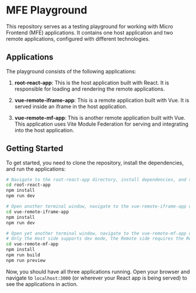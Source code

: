 # MFE Playground

This repository serves as a testing playground for working with Micro Frontend (MFE) applications. It contains one host application and two remote applications, configured with different technologies.

## Applications

The playground consists of the following applications:

1. **root-react-app**: This is the host application built with React. It is responsible for loading and rendering the remote applications.

2. **vue-remote-iframe-app**: This is a remote application built with Vue. It is served inside an iframe in the host application.

3. **vue-remote-mf-app**: This is another remote application built with Vue. This application uses Vite Module Federation for serving and integrating into the host application.

## Getting Started

To get started, you need to clone the repository, install the dependencies, and run the applications:

```bash
# Navigate to the root-react-app directory, install dependencies, and start the application
cd root-react-app
npm install
npm run dev

# Open another terminal window, navigate to the vue-remote-iframe-app directory, install dependencies, and start the application
cd vue-remote-iframe-app
npm install
npm run dev

# Open yet another terminal window, navigate to the vue-remote-mf-app directory, install dependencies, and start the application
# Only the Host side supports dev mode, the Remote side requires the RemoteEntry.js package to be generated using vite build. This is because Vite Dev mode is Bundleless and you can use vite build --watch to achieve a hot update effect. Read more here: https://github.com/originjs/vite-plugin-federation#vite-dev-mode
cd vue-remote-mf-app
npm install
npm run build
npm run preview
```

Now, you should have all three applications running. Open your browser and navigate to `localhost:3000` (or wherever your React app is being served) to see the applications in action.
